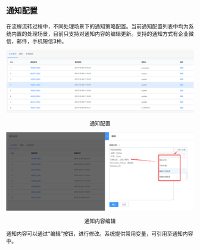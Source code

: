 ## 通知配置

在流程流转过程中，不同处理场景下的通知策略配置。当前通知配置列表中均为系统内置的处理场景，目前只支持对通知内容的编辑更新。支持的通知方式有企业微信，邮件，手机短信3种。

![](../../media/7faa24f7debcd8e24f639dfc8ef199a5.png)

<center>通知配置</center>

![](../../media/c1c68646d2d537ca9c33ecb888ad76fa.png)

<center>通知内容编辑</center>

通知内容可以通过“编辑”按钮，进行修改。系统提供常用变量，可引用至通知内容中。